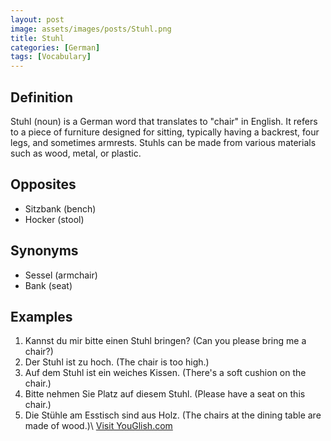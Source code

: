 ```yaml
---
layout: post
image: assets/images/posts/Stuhl.png
title: Stuhl
categories: [German]
tags: [Vocabulary]
---
```


## Definition

Stuhl (noun) is a German word that translates to "chair" in English. It refers to a piece of furniture designed for sitting, typically having a backrest, four legs, and sometimes armrests. Stuhls can be made from various materials such as wood, metal, or plastic.

## Opposites

- Sitzbank (bench)
- Hocker (stool)

## Synonyms

- Sessel (armchair)
- Bank (seat)

## Examples

1. Kannst du mir bitte einen Stuhl bringen? (Can you please bring me a chair?)
2. Der Stuhl ist zu hoch. (The chair is too high.)
3. Auf dem Stuhl ist ein weiches Kissen. (There's a soft cushion on the chair.)
4. Bitte nehmen Sie Platz auf diesem Stuhl. (Please have a seat on this chair.)
5. Die Stühle am Esstisch sind aus Holz. (The chairs at the dining table are made of wood.)\ <a id="yg-widget-0" class="youglish-widget" data-query="Stuhl" data-lang="german" data-components="8412" data-auto-start="0" data-bkg-color="theme_light" data-title="How%20to%20pronounce%20Stuhl%20in%20German"  rel="nofollow" href="https://youglish.com">Visit YouGlish.com</a><script async src="https://youglish.com/public/emb/widget.js" charset="utf-8"></script>